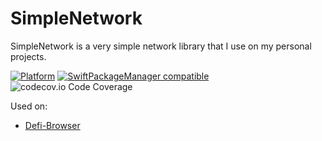 # SimpleNetwork

SimpleNetwork is a very simple network library that I use on my personal projects.

[![Platform](https://img.shields.io/cocoapods/p/SnapKit.svg?style=flat)](https://github.com/SnapKit/SnapKit)
[![SwiftPackageManager compatible](https://img.shields.io/badge/Swift_Package_Manager-compatible-green?style=flat)](https://github.com/Carthage/Carthage)
![codecov.io Code Coverage](https://img.shields.io/endpoint?url=https://gist.githubusercontent.com/DanielLimaDF/8fb41503def7e1ac2c689873de12f689/raw/d047d62c67d266285aa90ee1852fec29054175e9/SimpleNetworkCoverage.json)

Used on:

* [Defi-Browser](https://github.com/DanielLimaDF/DeFi-Browser)